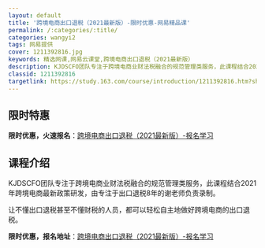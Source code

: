 ```yaml
---
layout: default
title: '跨境电商出口退税（2021最新版）-限时优惠-网易精品课'
permalink: /:categories/:title/
categories: wangyi2
tags: 网易提供
cover: 1211392816.jpg
keywords: 精选网课,网易云课堂,跨境电商出口退税（2021最新版）
description: KJDSCFO团队专注于跨境电商业财法税融合的规范管理类服务，此课程结合2021年跨境电商最新政策研发，由专注于出口退税
classid: 1211392816
targetlink: https://study.163.com/course/introduction/1211392816.htm?share=1&shareId=1025206652&utm_campaign=share&utm_medium=iphoneShare&utm_source=&utm_u=1025206652
---
```


## 限时特惠

**限时优惠，火速报名**：[跨境电商出口退税（2021最新版）-报名学习](https://study.163.com/course/introduction/1211392816.htm?share=1&shareId=1025206652&utm_campaign=share&utm_medium=iphoneShare&utm_source=&utm_u=1025206652)

## 课程介绍

KJDSCFO团队专注于跨境电商业财法税融合的规范管理类服务，此课程结合2021年跨境电商最新政策研发，由专注于出口退税8年的谢老师负责录制。

让不懂出口退税甚至不懂财税的人员，都可以轻松自主地做好跨境电商的出口退税。

**限时优惠，报名地址**：[跨境电商出口退税（2021最新版）-报名学习](https://study.163.com/course/introduction/1211392816.htm?share=1&shareId=1025206652&utm_campaign=share&utm_medium=iphoneShare&utm_source=&utm_u=1025206652)

